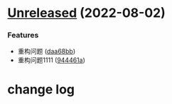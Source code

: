 # [Unreleased](https://github.com/LucyHeres/canvas-mind/compare/v1.2.1...944461ab5946bd958112cc081dbe4dfc04fafc33) (2022-08-02)


### Features

* 重构问题 ([daa68bb](https://github.com/LucyHeres/canvas-mind/commit/daa68bb25457798dddc5a1d2646242357d029b22))
* 重构问题1111 ([944461a](https://github.com/LucyHeres/canvas-mind/commit/944461ab5946bd958112cc081dbe4dfc04fafc33))



# change log


